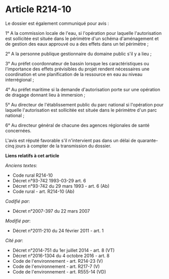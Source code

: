 # Article R214-10

Le dossier est également communiqué pour avis :

1° A la commission locale de l'eau, si l'opération pour laquelle l'autorisation est sollicitée est située dans le périmètre
d'un schéma d'aménagement et de gestion des eaux approuvé ou a des effets dans un tel périmètre ;

2° A la personne publique gestionnaire du domaine public s'il y a lieu ;

3° Au préfet coordonnateur de bassin lorsque les caractéristiques ou l'importance des effets prévisibles du projet rendent
nécessaires une coordination et une planification de la ressource en eau au niveau interrégional ;

4° Au préfet maritime si la demande d'autorisation porte sur une opération de dragage donnant lieu à immersion ;

5° Au directeur de l'établissement public du parc national si l'opération pour laquelle l'autorisation est sollicitée est
située dans le périmètre d'un parc national ;

6° Au directeur général de chacune des agences régionales de santé concernées.

L'avis est réputé favorable s'il n'intervient pas dans un délai de quarante-cinq jours à compter de la transmission du
dossier.

**Liens relatifs à cet article**

_Anciens textes_:

  - Code rural R214-10
  - Décret n°93-742 1993-03-29 art. 6
  - Décret n°93-742 du 29 mars 1993 - art. 6 (Ab)
  - Code rural - art. R214-10 (Ab)

_Codifié par_:

  - Décret n°2007-397 du 22 mars 2007

_Modifié par_:

  - Décret n°2011-210 du 24 février 2011 - art. 1

_Cité par_:

  - Décret n°2014-751 du 1er juillet 2014 - art. 8 (VT)
  - Décret n°2016-1304 du 4 octobre 2016 - art. 8
  - Code de l'environnement - art. R214-23 (V)
  - Code de l'environnement - art. R217-7 (V)
  - Code de l'environnement - art. R555-14 (VD)
